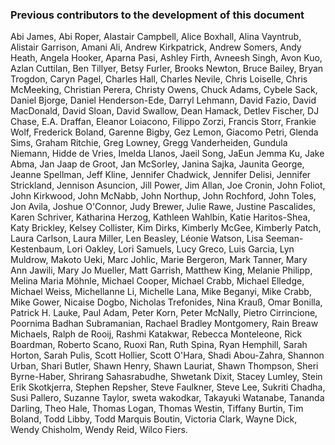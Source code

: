 ### Previous contributors to the development of this document

Abi James, 
Abi Roper, 
Alastair Campbell, 
Alice Boxhall, 
Alina Vayntrub, 
Alistair Garrison, 
Amani Ali, 
Andrew Kirkpatrick, 
Andrew Somers, 
Andy Heath, 
Angela Hooker, 
Aparna Pasi, 
Ashley Firth, 
Avneesh Singh, 
Avon Kuo, 
Azlan Cuttilan, 
Ben Tillyer, 
Betsy Furler, 
Brooks Newton, 
Bruce Bailey, 
Bryan Trogdon, 
Caryn Pagel, 
Charles Hall, 
Charles Nevile, 
Chris Loiselle, 
Chris McMeeking, 
Christian Perera, 
Christy Owens, 
Chuck Adams, 
Cybele Sack, 
Daniel Bjorge, 
Daniel Henderson-Ede, 
Darryl Lehmann, 
David Fazio, 
David MacDonald, 
David Sloan, 
David Swallow, 
Dean Hamack, 
Detlev Fischer, 
DJ Chase, 
E.A. Draffan, 
Eleanor Loiacono, 
Filippo Zorzi, 
Francis Storr, 
Frankie Wolf, 
Frederick Boland, 
Garenne Bigby, 
Gez Lemon, 
Giacomo Petri, 
Glenda Sims, 
Graham Ritchie, 
Greg Lowney, 
Gregg Vanderheiden, 
Gundula Niemann, 
Hidde de Vries, 
Imelda Llanos, 
Jaeil Song, 
JaEun Jemma Ku, 
Jake Abma, 
Jan Jaap de Groot, 
Jan McSorley, 
Janina Sajka, 
Jaunita George, 
Jeanne Spellman, 
Jeff Kline, 
Jennifer Chadwick, 
Jennifer Delisi, 
Jennifer Strickland, 
Jennison Asuncion, 
Jill Power, 
Jim Allan, 
Joe Cronin, 
John Foliot, 
John Kirkwood, 
John McNabb, 
John Northup, 
John Rochford, 
John Toles, 
Jon Avila, 
Joshue O'Connor, 
Judy Brewer, 
Julie Rawe, 
Justine Pascalides, 
Karen Schriver, 
Katharina Herzog, 
Kathleen Wahlbin, 
Katie Haritos-Shea, 
Katy Brickley, 
Kelsey Collister, 
Kim Dirks, 
Kimberly McGee, 
Kimberly Patch, 
Laura Carlson, 
Laura Miller, 
Len Beasley, 
Léonie Watson, 
Lisa Seeman-Kestenbaum, 
Lori Oakley, 
Lori Samuels, 
Lucy Greco, 
Luis Garcia, 
Lyn Muldrow, 
Makoto Ueki, 
Marc Johlic, 
Marie Bergeron, 
Mark Tanner, 
Mary Ann Jawili, 
Mary Jo Mueller, 
Matt Garrish, 
Matthew King, 
Melanie Philipp, 
Melina Maria Möhnle, 
Michael Cooper, 
Michael Crabb, 
Michael Elledge, 
Michael Weiss, 
Michellanne Li, 
Michelle Lana, 
Mike Beganyi, 
Mike Crabb, 
Mike Gower, 
Nicaise Dogbo, 
Nicholas Trefonides, 
Nina Krauß, 
Omar Bonilla, 
Patrick H. Lauke, 
Paul Adam, 
Peter Korn, 
Peter McNally, 
Pietro Cirrincione, 
Poornima Badhan Subramanian, 
Rachael Bradley Montgomery, 
Rain Breaw Michaels, 
Ralph de Rooij, 
Rashmi Katakwar, 
Rebecca Monteleone, 
Rick Boardman, 
Roberto Scano, 
Ruoxi Ran, 
Ruth Spina, 
Ryan Hemphill, 
Sarah Horton, 
Sarah Pulis, 
Scott Hollier, 
Scott O'Hara, 
Shadi Abou-Zahra, 
Shannon Urban, 
Shari Butler, 
Shawn Henry, 
Shawn Lauriat, 
Shawn Thompson, 
Sheri Byrne-Haber, 
Shrirang Sahasrabudhe, 
Shwetank Dixit, 
Stacey Lumley, 
Stein Erik Skotkjerra, 
Stephen Repsher, 
Steve Faulkner, 
Steve Lee, 
Sukriti Chadha, 
Susi Pallero, 
Suzanne Taylor, 
sweta wakodkar, 
Takayuki Watanabe, 
Tananda Darling, 
Theo Hale, 
Thomas Logan, 
Thomas Westin, 
Tiffany Burtin, 
Tim Boland, 
Todd Libby, 
Todd Marquis Boutin, 
Victoria Clark, 
Wayne Dick, 
Wendy Chisholm, 
Wendy Reid, 
Wilco Fiers.